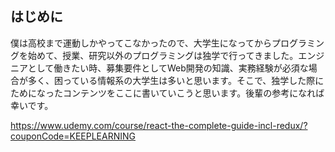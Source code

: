 ## はじめに

僕は高校まで運動しかやってこなかったので、大学生になってからプログラミングを始めて、授業、研究以外のプログラミングは独学で行ってきました。エンジニアとして働きたい時、募集要件としてWeb開発の知識、実務経験が必須な場合が多く、困っている情報系の大学生は多いと思います。そこで、独学した際にためになったコンテンツをここに書いていこうと思います。後輩の参考になれば幸いです。

https://www.udemy.com/course/react-the-complete-guide-incl-redux/?couponCode=KEEPLEARNING